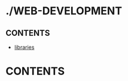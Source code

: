 # ./WEB-DEVELOPMENT  

## CONTENTS  
*	[libraries](libraries.md)  

# CONTENTS  




























